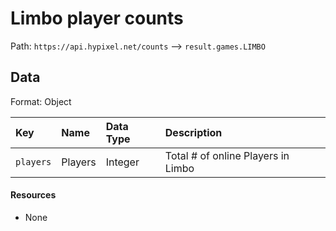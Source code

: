 # Limbo player counts
Path: `https://api.hypixel.net/counts` --> `result.games.LIMBO`

## Data
Format: Object

|Key|Name|Data Type|Description|
|:-|:-|:-|:-|
|`players`|Players|Integer|Total # of online Players in Limbo|

#### Resources
- None